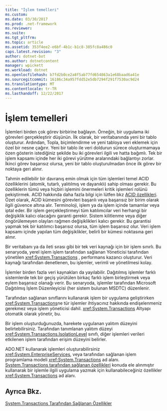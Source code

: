 ```yaml
---
title: "İşlem temelleri"
ms.custom: 
ms.date: 03/30/2017
ms.prod: .net-framework
ms.reviewer: 
ms.suite: 
ms.tgt_pltfrm: 
ms.topic: article
ms.assetid: 353f4ee2-e6bf-4b1c-b1c8-385fc8a486c0
caps.latest.revision: "3"
author: dotnet-bot
ms.author: dotnetcontent
manager: wpickett
ms.workload: dotnet
ms.openlocfilehash: b7fd2b0ce2a8f5ab77fd654863a1e68baad6a41e
ms.sourcegitcommit: 16186c34a957fdd52e5db7294f291f7530ac9d24
ms.translationtype: MT
ms.contentlocale: tr-TR
ms.lasthandoff: 12/22/2017
---
```

# <a name="transaction-fundamentals"></a>İşlem temelleri
İşlemleri birden çok görev birbirine bağlayın. Örneğin, bir uygulama iki görevleri gerçekleştirir düşünün. İlk olarak, bir veritabanında yeni bir tablo oluşturur. Ardından, Topla, biçimlendirme ve yeni tabloya veri eklemek için özel bir nesne çağırır. Yeni bir tablo ile veri doldurun sürece oluşturmamaya özen gösterin istediğiniz şekilde bu iki görevleri ilgili ve hatta bağımlı. Tek bir işlem kapsamı içinde her iki görevi yürütme aralarındaki bağlantıyı zorlar. İkinci görev başarısız olursa, yeni bir tablo oluşturulmadan önce ilk görev bir noktaya geri alınır.  
  
 Tahmin edilebilir bir davranış emin olmak için tüm işlemleri temel ACID özelliklerini (atomik, tutarlı, yalıtılmış ve dayanıklı) sahip olması gerekir. Bu özelliklerin tümü veya hiçbiri işlemini önermeleri kritik işlemleri rolünü pekiştirmek. ACID hakkında daha fazla bilgi için lütfen bkz [ACID özellikleri](http://go.microsoft.com/fwlink/?LinkId=98791). Özet olarak, ACID kümesini görevleri başarılı veya başarısız bir birim olarak ilgili güvence altına alır. Terminoloji, işlem ya da işlem içinde tamamlar veya iptal eder. Bir işlem gerçekleştirmeyi tüm katılımcılar veri herhangi bir değişiklik kalıcı olacağını garanti gerekir. Sistem kilitlenme veya diğer öngörülemeyen olayları rağmen değişiklikleri kalıcı gerekir. Bu garantisi yapmak tek bir katılımcı başarısız olursa, tüm işlem başarısız olur. Veri işlem kapsamı içinde yapılan tüm değişiklikler, belirli bir kümesi noktasına geri alınır.  
  
 Bir veritabanı ya da ileti sırası gibi bir tek veri kaynağı için bir işlem sınırlı. Bu senaryoda, yerel işlem işlem tarafından sağlanan Yöneticisi tarafından yönetilen <xref:System.Transactions> , performans kazancı oluşturur. Veri kaynağı tarafından denetlenen, bu işlemler, verimli ve yönetilmesi kolay.  
  
 İşlemler birden fazla veri kaynakları da yayılabilir. Dağıtılmış işlemler farklı sistemlerde tek bir geçiş yürütülen birkaç farklı işlem birleştirmek veya eylem başarısız olanağı verir. Bu senaryoda, işlemler tarafından Microsoft Dağıtılmış İşlem Düzenleyicisi (her sistem bulunan MSDTC) düzenlenir.  
  
 Tarafından sağlanan sınıflarını kullanarak işlem bir uygulama geliştirirken <xref:System.Transactions>ne tür işlemler ihtiyacınız hakkında endişelenmeniz gerekmez veya işlem yöneticisi dahil. <xref:System.Transactions> Altyapı otomatik olarak yönetir, bu.  
  
 Bir işlem oluşturduğunuzda, harekete uygulanan yalıtım düzeyini belirtebilirsiniz. Tarafından tanımlanan yalıtım düzeyi <xref:System.Transactions.IsolationLevel> sınıfı, diğer işlemleri verileri etkilenen işlem tarafından erişim düzeyini belirler.  
  
 ADO.NET kullanarak işlemleri oluşturabilirsiniz <xref:System.EnterpriseServices>, veya tarafından sağlanan işlem programlama modeli <xref:System.Transactions> ad alanı. [System.Transactions tarafından sağlanan özellikleri](../../../../docs/framework/data/transactions/features-provided-by-system-transactions.md) konuda ele alınmıştır kullanarak bir işlemle ilgili uygulama yazmak için kullanabileceğiniz özellikler <xref:System.Transactions> ad alanı.  
  
## <a name="see-also"></a>Ayrıca Bkz.  
 [System.Transactions Tarafından Sağlanan Özellikler](../../../../docs/framework/data/transactions/features-provided-by-system-transactions.md)
